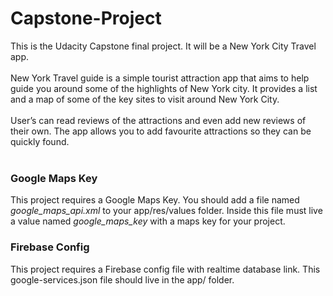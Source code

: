 # Capstone-Project

This is the Udacity Capstone final project. It will be a New York City Travel app.
<br /><br />
New York Travel guide is a simple tourist attraction app that aims to help guide you around
some of the highlights of New York city. It provides a list and a map of some of the key sites to
visit around New York City.
<br /><br />
User’s can read reviews of the attractions and even add new reviews of their own. The app
allows you to add favourite attractions so they can be quickly found.
<br /><br />


<h3>Google Maps Key</h3>
This project requires a Google Maps Key. You should add a file named <i>google_maps_api.xml</i> to your app/res/values folder.
Inside this file must live a value named <i>google_maps_key</i> with a maps key for your project.

<h3>Firebase Config</h3>
This project requires a Firebase config file with realtime database link. This google-services.json file should live in the app/ folder.